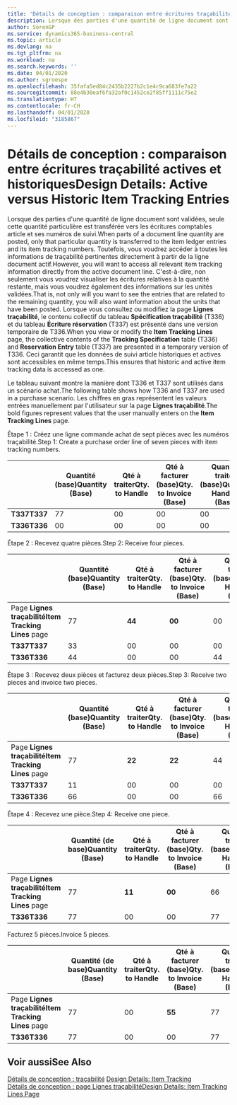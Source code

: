 ```yaml
---
title: 'Détails de conception : comparaison entre écritures traçabilité actives et historiques | Microsoft Docs'
description: Lorsque des parties d'une quantité de ligne document sont validées, seule cette quantité particulière est transférée vers les écritures comptables article et ses numéros de suivi. Toutefois, vous voudrez accéder à toutes les informations de traçabilité pertinentes directement à partir de la ligne document actif. C'est-à-dire, non seulement vous voudrez visualiser les écritures relatives à la quantité restante, mais vous voudrez également des informations sur les unités validées. Lorsque vous consultez ou modifiez la page **Lignes traçabilité**, le contenu collectif du tableau **Spécification traçabilité** (T336) et du tableau **Écriture réservation** (T337) est présenté dans une version temporaire de T336. Ceci garantit que les données de suivi article historiques et actives sont accessibles en même temps.
author: SorenGP
ms.service: dynamics365-business-central
ms.topic: article
ms.devlang: na
ms.tgt_pltfrm: na
ms.workload: na
ms.search.keywords: ''
ms.date: 04/01/2020
ms.author: sgroespe
ms.openlocfilehash: 35fafa5ed84c2435b2227b2c1e4c9ca683fe7a22
ms.sourcegitcommit: 88e4b30eaf6fa32af0c1452ce2f85ff1111c75e2
ms.translationtype: HT
ms.contentlocale: fr-CH
ms.lasthandoff: 04/01/2020
ms.locfileid: "3185867"
---
```

# <a name="design-details-active-versus-historic-item-tracking-entries"></a><span data-ttu-id="367ef-107">Détails de conception : comparaison entre écritures traçabilité actives et historiques</span><span class="sxs-lookup"><span data-stu-id="367ef-107">Design Details: Active versus Historic Item Tracking Entries</span></span>
<span data-ttu-id="367ef-108">Lorsque des parties d'une quantité de ligne document sont validées, seule cette quantité particulière est transférée vers les écritures comptables article et ses numéros de suivi.</span><span class="sxs-lookup"><span data-stu-id="367ef-108">When parts of a document line quantity are posted, only that particular quantity is transferred to the item ledger entries and its item tracking numbers.</span></span> <span data-ttu-id="367ef-109">Toutefois, vous voudrez accéder à toutes les informations de traçabilité pertinentes directement à partir de la ligne document actif.</span><span class="sxs-lookup"><span data-stu-id="367ef-109">However, you will want to access all relevant item tracking information directly from the active document line.</span></span> <span data-ttu-id="367ef-110">C'est-à-dire, non seulement vous voudrez visualiser les écritures relatives à la quantité restante, mais vous voudrez également des informations sur les unités validées.</span><span class="sxs-lookup"><span data-stu-id="367ef-110">That is, not only will you want to see the entries that are related to the remaining quantity, you will also want information about the units that have been posted.</span></span> <span data-ttu-id="367ef-111">Lorsque vous consultez ou modifiez la page **Lignes traçabilité**, le contenu collectif du tableau **Spécification traçabilité** (T336) et du tableau **Écriture réservation** (T337) est présenté dans une version temporaire de T336.</span><span class="sxs-lookup"><span data-stu-id="367ef-111">When you view or modify the **Item Tracking Lines** page, the collective contents of the **Tracking Specification** table (T336) and **Reservation Entry** table (T337) are presented in a temporary version of T336.</span></span> <span data-ttu-id="367ef-112">Ceci garantit que les données de suivi article historiques et actives sont accessibles en même temps.</span><span class="sxs-lookup"><span data-stu-id="367ef-112">This ensures that historic and active item tracking data is accessed as one.</span></span>  

 <span data-ttu-id="367ef-113">Le tableau suivant montre la manière dont T336 et T337 sont utilisés dans un scénario achat.</span><span class="sxs-lookup"><span data-stu-id="367ef-113">The following table shows how T336 and T337 are used in a purchase scenario.</span></span> <span data-ttu-id="367ef-114">Les chiffres en gras représentent les valeurs entrées manuellement par l'utilisateur sur la page **Lignes traçabilité**.</span><span class="sxs-lookup"><span data-stu-id="367ef-114">The bold figures represent values that the user manually enters on the **Item Tracking Lines** page.</span></span>  

 <span data-ttu-id="367ef-115">Étape 1 : Créez une ligne commande achat de sept pièces avec les numéros traçabilité.</span><span class="sxs-lookup"><span data-stu-id="367ef-115">Step 1: Create a purchase order line of seven pieces with item tracking numbers.</span></span>  

||<span data-ttu-id="367ef-116">**Quantité (base)**</span><span class="sxs-lookup"><span data-stu-id="367ef-116">**Quantity (Base)**</span></span>|<span data-ttu-id="367ef-117">**Qté à traiter**</span><span class="sxs-lookup"><span data-stu-id="367ef-117">**Qty. to Handle**</span></span>|<span data-ttu-id="367ef-118">**Qté à facturer (base)**</span><span class="sxs-lookup"><span data-stu-id="367ef-118">**Qty. to Invoice (Base)**</span></span>|<span data-ttu-id="367ef-119">**Quantité traitée (base)**</span><span class="sxs-lookup"><span data-stu-id="367ef-119">**Quantity Handled (Base)**</span></span>|<span data-ttu-id="367ef-120">**Quantité facturée (base)**</span><span class="sxs-lookup"><span data-stu-id="367ef-120">**Quantity Invoiced (Base)**</span></span>|  
|-|----------------------------------------------|--------------------------------------------|------------------------------------------------------|-------------------------------------------------------|--------------------------------------------------------|  
|<span data-ttu-id="367ef-121">**T337**</span><span class="sxs-lookup"><span data-stu-id="367ef-121">**T337**</span></span>|<span data-ttu-id="367ef-122">7</span><span class="sxs-lookup"><span data-stu-id="367ef-122">7</span></span>|<span data-ttu-id="367ef-123">0</span><span class="sxs-lookup"><span data-stu-id="367ef-123">0</span></span>|<span data-ttu-id="367ef-124">0</span><span class="sxs-lookup"><span data-stu-id="367ef-124">0</span></span>|<span data-ttu-id="367ef-125">0</span><span class="sxs-lookup"><span data-stu-id="367ef-125">0</span></span>|<span data-ttu-id="367ef-126">0</span><span class="sxs-lookup"><span data-stu-id="367ef-126">0</span></span>|  
|<span data-ttu-id="367ef-127">**T336**</span><span class="sxs-lookup"><span data-stu-id="367ef-127">**T336**</span></span>|<span data-ttu-id="367ef-128">0</span><span class="sxs-lookup"><span data-stu-id="367ef-128">0</span></span>|<span data-ttu-id="367ef-129">0</span><span class="sxs-lookup"><span data-stu-id="367ef-129">0</span></span>|<span data-ttu-id="367ef-130">0</span><span class="sxs-lookup"><span data-stu-id="367ef-130">0</span></span>|<span data-ttu-id="367ef-131">0</span><span class="sxs-lookup"><span data-stu-id="367ef-131">0</span></span>|<span data-ttu-id="367ef-132">0</span><span class="sxs-lookup"><span data-stu-id="367ef-132">0</span></span>|  

 <span data-ttu-id="367ef-133">Étape 2 : Recevez quatre pièces.</span><span class="sxs-lookup"><span data-stu-id="367ef-133">Step 2: Receive four pieces.</span></span>  

||<span data-ttu-id="367ef-134">**Quantité (base)**</span><span class="sxs-lookup"><span data-stu-id="367ef-134">**Quantity (Base)**</span></span>|<span data-ttu-id="367ef-135">**Qté à traiter**</span><span class="sxs-lookup"><span data-stu-id="367ef-135">**Qty. to Handle**</span></span>|<span data-ttu-id="367ef-136">**Qté à facturer (base)**</span><span class="sxs-lookup"><span data-stu-id="367ef-136">**Qty. to Invoice (Base)**</span></span>|<span data-ttu-id="367ef-137">**Quantité traitée (base)**</span><span class="sxs-lookup"><span data-stu-id="367ef-137">**Quantity Handled (Base)**</span></span>|<span data-ttu-id="367ef-138">**Quantité facturée (base)**</span><span class="sxs-lookup"><span data-stu-id="367ef-138">**Quantity Invoiced (Base)**</span></span>|  
|-|----------------------------------------------|--------------------------------------------|------------------------------------------------------|-------------------------------------------------------|--------------------------------------------------------|  
|<span data-ttu-id="367ef-139">Page **Lignes traçabilité**</span><span class="sxs-lookup"><span data-stu-id="367ef-139">**Item Tracking Lines** page</span></span>|<span data-ttu-id="367ef-140">7</span><span class="sxs-lookup"><span data-stu-id="367ef-140">7</span></span>|<span data-ttu-id="367ef-141">**4**</span><span class="sxs-lookup"><span data-stu-id="367ef-141">**4**</span></span>|<span data-ttu-id="367ef-142">**0**</span><span class="sxs-lookup"><span data-stu-id="367ef-142">**0**</span></span>|<span data-ttu-id="367ef-143">0</span><span class="sxs-lookup"><span data-stu-id="367ef-143">0</span></span>|<span data-ttu-id="367ef-144">0</span><span class="sxs-lookup"><span data-stu-id="367ef-144">0</span></span>|  
|<span data-ttu-id="367ef-145">**T337**</span><span class="sxs-lookup"><span data-stu-id="367ef-145">**T337**</span></span>|<span data-ttu-id="367ef-146">3</span><span class="sxs-lookup"><span data-stu-id="367ef-146">3</span></span>|<span data-ttu-id="367ef-147">0</span><span class="sxs-lookup"><span data-stu-id="367ef-147">0</span></span>|<span data-ttu-id="367ef-148">0</span><span class="sxs-lookup"><span data-stu-id="367ef-148">0</span></span>|<span data-ttu-id="367ef-149">0</span><span class="sxs-lookup"><span data-stu-id="367ef-149">0</span></span>|<span data-ttu-id="367ef-150">0</span><span class="sxs-lookup"><span data-stu-id="367ef-150">0</span></span>|  
|<span data-ttu-id="367ef-151">**T336**</span><span class="sxs-lookup"><span data-stu-id="367ef-151">**T336**</span></span>|<span data-ttu-id="367ef-152">4</span><span class="sxs-lookup"><span data-stu-id="367ef-152">4</span></span>|<span data-ttu-id="367ef-153">0</span><span class="sxs-lookup"><span data-stu-id="367ef-153">0</span></span>|<span data-ttu-id="367ef-154">0</span><span class="sxs-lookup"><span data-stu-id="367ef-154">0</span></span>|<span data-ttu-id="367ef-155">4</span><span class="sxs-lookup"><span data-stu-id="367ef-155">4</span></span>|<span data-ttu-id="367ef-156">0</span><span class="sxs-lookup"><span data-stu-id="367ef-156">0</span></span>|  

 <span data-ttu-id="367ef-157">Étape 3 : Recevez deux pièces et facturez deux pièces.</span><span class="sxs-lookup"><span data-stu-id="367ef-157">Step 3: Receive two pieces and invoice two pieces.</span></span>  

||<span data-ttu-id="367ef-158">**Quantité (base)**</span><span class="sxs-lookup"><span data-stu-id="367ef-158">**Quantity (Base)**</span></span>|<span data-ttu-id="367ef-159">**Qté à traiter**</span><span class="sxs-lookup"><span data-stu-id="367ef-159">**Qty. to Handle**</span></span>|<span data-ttu-id="367ef-160">**Qté à facturer (base)**</span><span class="sxs-lookup"><span data-stu-id="367ef-160">**Qty. to Invoice (Base)**</span></span>|<span data-ttu-id="367ef-161">**Quantité traitée (base)**</span><span class="sxs-lookup"><span data-stu-id="367ef-161">**Quantity Handled (Base)**</span></span>|<span data-ttu-id="367ef-162">**Quantité facturée (base)**</span><span class="sxs-lookup"><span data-stu-id="367ef-162">**Quantity Invoiced (Base)**</span></span>|  
|-|----------------------------------------------|--------------------------------------------|------------------------------------------------------|-------------------------------------------------------|--------------------------------------------------------|  
|<span data-ttu-id="367ef-163">Page **Lignes traçabilité**</span><span class="sxs-lookup"><span data-stu-id="367ef-163">**Item Tracking Lines** page</span></span>|<span data-ttu-id="367ef-164">7</span><span class="sxs-lookup"><span data-stu-id="367ef-164">7</span></span>|<span data-ttu-id="367ef-165">**2**</span><span class="sxs-lookup"><span data-stu-id="367ef-165">**2**</span></span>|<span data-ttu-id="367ef-166">**2**</span><span class="sxs-lookup"><span data-stu-id="367ef-166">**2**</span></span>|<span data-ttu-id="367ef-167">4</span><span class="sxs-lookup"><span data-stu-id="367ef-167">4</span></span>|<span data-ttu-id="367ef-168">0</span><span class="sxs-lookup"><span data-stu-id="367ef-168">0</span></span>|  
|<span data-ttu-id="367ef-169">**T337**</span><span class="sxs-lookup"><span data-stu-id="367ef-169">**T337**</span></span>|<span data-ttu-id="367ef-170">1</span><span class="sxs-lookup"><span data-stu-id="367ef-170">1</span></span>|<span data-ttu-id="367ef-171">0</span><span class="sxs-lookup"><span data-stu-id="367ef-171">0</span></span>|<span data-ttu-id="367ef-172">0</span><span class="sxs-lookup"><span data-stu-id="367ef-172">0</span></span>|<span data-ttu-id="367ef-173">0</span><span class="sxs-lookup"><span data-stu-id="367ef-173">0</span></span>|<span data-ttu-id="367ef-174">0</span><span class="sxs-lookup"><span data-stu-id="367ef-174">0</span></span>|  
|<span data-ttu-id="367ef-175">**T336**</span><span class="sxs-lookup"><span data-stu-id="367ef-175">**T336**</span></span>|<span data-ttu-id="367ef-176">6</span><span class="sxs-lookup"><span data-stu-id="367ef-176">6</span></span>|<span data-ttu-id="367ef-177">0</span><span class="sxs-lookup"><span data-stu-id="367ef-177">0</span></span>|<span data-ttu-id="367ef-178">0</span><span class="sxs-lookup"><span data-stu-id="367ef-178">0</span></span>|<span data-ttu-id="367ef-179">6</span><span class="sxs-lookup"><span data-stu-id="367ef-179">6</span></span>|<span data-ttu-id="367ef-180">2</span><span class="sxs-lookup"><span data-stu-id="367ef-180">2</span></span>|  

 <span data-ttu-id="367ef-181">Étape 4 : Recevez une pièce.</span><span class="sxs-lookup"><span data-stu-id="367ef-181">Step 4: Receive one piece.</span></span>  

||<span data-ttu-id="367ef-182">**Quantité (de base)**</span><span class="sxs-lookup"><span data-stu-id="367ef-182">**Quantity (Base)**</span></span>|<span data-ttu-id="367ef-183">**Qté à traiter**</span><span class="sxs-lookup"><span data-stu-id="367ef-183">**Qty. to Handle**</span></span>|<span data-ttu-id="367ef-184">**Qté à facturer (base)**</span><span class="sxs-lookup"><span data-stu-id="367ef-184">**Qty. to Invoice (Base)**</span></span>|<span data-ttu-id="367ef-185">**Quantité traitée (base)**</span><span class="sxs-lookup"><span data-stu-id="367ef-185">**Quantity Handled (Base)**</span></span>|<span data-ttu-id="367ef-186">**Quantité facturée (base)**</span><span class="sxs-lookup"><span data-stu-id="367ef-186">**Quantity Invoiced (Base)**</span></span>|  
|-|----------------------------------------------|--------------------------------------------|------------------------------------------------------|-------------------------------------------------------|--------------------------------------------------------|  
|<span data-ttu-id="367ef-187">Page **Lignes traçabilité**</span><span class="sxs-lookup"><span data-stu-id="367ef-187">**Item Tracking Lines** page</span></span>|<span data-ttu-id="367ef-188">7</span><span class="sxs-lookup"><span data-stu-id="367ef-188">7</span></span>|<span data-ttu-id="367ef-189">**1**</span><span class="sxs-lookup"><span data-stu-id="367ef-189">**1**</span></span>|<span data-ttu-id="367ef-190">**0**</span><span class="sxs-lookup"><span data-stu-id="367ef-190">**0**</span></span>|<span data-ttu-id="367ef-191">6</span><span class="sxs-lookup"><span data-stu-id="367ef-191">6</span></span>|<span data-ttu-id="367ef-192">2</span><span class="sxs-lookup"><span data-stu-id="367ef-192">2</span></span>|  
|<span data-ttu-id="367ef-193">**T336**</span><span class="sxs-lookup"><span data-stu-id="367ef-193">**T336**</span></span>|<span data-ttu-id="367ef-194">7</span><span class="sxs-lookup"><span data-stu-id="367ef-194">7</span></span>|<span data-ttu-id="367ef-195">0</span><span class="sxs-lookup"><span data-stu-id="367ef-195">0</span></span>|<span data-ttu-id="367ef-196">0</span><span class="sxs-lookup"><span data-stu-id="367ef-196">0</span></span>|<span data-ttu-id="367ef-197">7</span><span class="sxs-lookup"><span data-stu-id="367ef-197">7</span></span>|<span data-ttu-id="367ef-198">2</span><span class="sxs-lookup"><span data-stu-id="367ef-198">2</span></span>|  

 <span data-ttu-id="367ef-199">Facturez 5 pièces.</span><span class="sxs-lookup"><span data-stu-id="367ef-199">Invoice 5 pieces.</span></span>  

||<span data-ttu-id="367ef-200">**Quantité (de base)**</span><span class="sxs-lookup"><span data-stu-id="367ef-200">**Quantity (Base)**</span></span>|<span data-ttu-id="367ef-201">**Qté à traiter**</span><span class="sxs-lookup"><span data-stu-id="367ef-201">**Qty. to Handle**</span></span>|<span data-ttu-id="367ef-202">**Qté à facturer (base)**</span><span class="sxs-lookup"><span data-stu-id="367ef-202">**Qty. to Invoice (Base)**</span></span>|<span data-ttu-id="367ef-203">**Quantité traitée (base)**</span><span class="sxs-lookup"><span data-stu-id="367ef-203">**Quantity Handled (Base)**</span></span>|<span data-ttu-id="367ef-204">**Quantité facturée (base)**</span><span class="sxs-lookup"><span data-stu-id="367ef-204">**Quantity Invoiced (Base)**</span></span>|  
|-|----------------------------------------------|--------------------------------------------|------------------------------------------------------|-------------------------------------------------------|--------------------------------------------------------|  
|<span data-ttu-id="367ef-205">Page **Lignes traçabilité**</span><span class="sxs-lookup"><span data-stu-id="367ef-205">**Item Tracking Lines** page</span></span>|<span data-ttu-id="367ef-206">7</span><span class="sxs-lookup"><span data-stu-id="367ef-206">7</span></span>|<span data-ttu-id="367ef-207">0</span><span class="sxs-lookup"><span data-stu-id="367ef-207">0</span></span>|<span data-ttu-id="367ef-208">**5**</span><span class="sxs-lookup"><span data-stu-id="367ef-208">**5**</span></span>|<span data-ttu-id="367ef-209">7</span><span class="sxs-lookup"><span data-stu-id="367ef-209">7</span></span>|<span data-ttu-id="367ef-210">2</span><span class="sxs-lookup"><span data-stu-id="367ef-210">2</span></span>|  
|<span data-ttu-id="367ef-211">**T336**</span><span class="sxs-lookup"><span data-stu-id="367ef-211">**T336**</span></span>|<span data-ttu-id="367ef-212">7</span><span class="sxs-lookup"><span data-stu-id="367ef-212">7</span></span>|<span data-ttu-id="367ef-213">0</span><span class="sxs-lookup"><span data-stu-id="367ef-213">0</span></span>|<span data-ttu-id="367ef-214">0</span><span class="sxs-lookup"><span data-stu-id="367ef-214">0</span></span>|<span data-ttu-id="367ef-215">7</span><span class="sxs-lookup"><span data-stu-id="367ef-215">7</span></span>|<span data-ttu-id="367ef-216">7</span><span class="sxs-lookup"><span data-stu-id="367ef-216">7</span></span>|  

## <a name="see-also"></a><span data-ttu-id="367ef-217">Voir aussi</span><span class="sxs-lookup"><span data-stu-id="367ef-217">See Also</span></span>  
 <span data-ttu-id="367ef-218">[Détails de conception : traçabilité](design-details-item-tracking.md) </span><span class="sxs-lookup"><span data-stu-id="367ef-218">[Design Details: Item Tracking](design-details-item-tracking.md) </span></span>  
 [<span data-ttu-id="367ef-219">Détails de conception : page Lignes traçabilité</span><span class="sxs-lookup"><span data-stu-id="367ef-219">Design Details: Item Tracking Lines Page</span></span>](design-details-item-tracking-lines-window.md)
